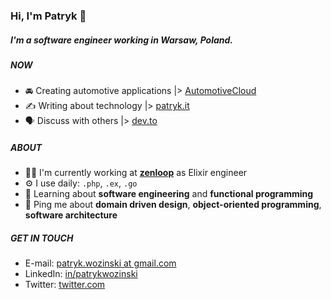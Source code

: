 ### Hi, I'm Patryk 👋

##### I'm a software engineer working in Warsaw, Poland.

##### NOW

- 🚘 Creating automotive applications |> [AutomotiveCloud](https://github.com/AutomotiveCloud)
- ✍️ Writing about technology |> [patryk.it](https://patryk.it)
- 🗣 Discuss with others |> [dev.to](https://dev.to/patryk)

##### ABOUT

- 👨‍💻 I'm currently working at **[zenloop](https://zenloop.com/en)** as Elixir engineer
- ⚙️ I use daily: `.php`, `.ex`, `.go`
- 🌱 Learning about **software engineering** and **functional programming**
- 💬 Ping me about **domain driven design**, **object-oriented programming**, **software architecture**

##### GET IN TOUCH

- E-mail: [patryk.wozinski at gmail.com](patryk.wozinski@gmail.com)
- LinkedIn: [in/patrykwozinski](https://www.linkedin.com/in/patrykwozinski/)
- Twitter: [twitter.com](https://twitter.com/patrykwozinski)
